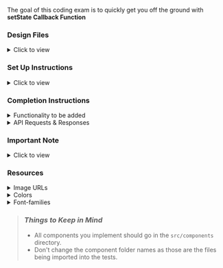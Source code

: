 The goal of this coding exam is to quickly get you off the ground with **setState Callback Function**


### Design Files

<details>

<summary>Click to view</summary>

- [Medium (Size >= 768px), Large (Size >= 992px) and Extra Large (Size >= 1200px) - Success](https://assets.ccbp.in/frontend/content/react-js/projects-showcase-success-lg-output.png)
- [Medium (Size >= 768px), Large (Size >= 992px) and Extra Large (Size >= 1200px) - Failure](https://assets.ccbp.in/frontend/content/react-js/projects-showcase-failure-lg-output.png)

</details>

### Set Up Instructions

<details>

<summary>Click to view</summary>

- Download dependencies by running `npm install`
- Start up the app using `npm start`

</details>

### Completion Instructions

<details>

<summary>Functionality to be added</summary>

<br/>

The app must have the following functionalities

- When the app is opened initially,

  - An HTTP GET request should be made to **projectsApiUrl** with query parameter as `category` and its initial value as `ALL`
  - The **_loader_** should be displayed while fetching the data
  - After the data is fetched successfully, display the projects list received in the API response

- When a category option is selected,

  - An HTTP GET request should be made to the **projectsApiUrl** with the query parameter as `category` and its value as the `id` of the active category option
  - The **_loader_** should be displayed while fetching the data
  - After the data is fetched successfully, display the projects list received in the API response

- The `App` component is provided with `categoriesList`. It consists of a list of category objects with the following properties in each category object

  |     Key     | Data Type |
  | :---------: | :-------: |
  |     id      |  String   |
  | displayText |  String   |

</details>

<details>

<summary>API Requests & Responses</summary>

<br/>

**projectsApiUrl**

#### API: `https://apis.ccbp.in/ps/projects`

#### Example: `https://apis.ccbp.in/ps/projects?category=ALL`

#### Method: `GET`

#### Description:

Returns a response containing the list of all projects

#### Response:

```json
{
  "projects": [
      {
        "id": "f680c5fb-a4d0-4f43-b356-785d920208df",
        "name": "Music Page",
        "image_url": "https://assets.ccbp.in/frontend/react-js/projects-showcase/music-page-img.png"
      },
       ...
  ],
  "total": 34
}
```

</details>

### Important Note

<details>

<summary>Click to view</summary>

<br/>

**The following instructions are required for the tests to pass**

- Each category option in the HTML `select` element should have the value attribute as the value of key `id` and text content as the value of the key `displayText` from the `categoriesList` provided
- Wrap the `Loader` component with an HTML container element and add the `data-testid` attribute value as **loader** to it
- The project image in each project item should have the alt as the value of the key `name` from each project object in the projects API response

</details>

### Resources

<details>

<summary>Image URLs</summary>

- https://assets.ccbp.in/frontend/react-js/projects-showcase/website-logo-img.png alt should be **website logo**
- https://assets.ccbp.in/frontend/react-js/projects-showcase/failure-img.png alt should be **failure view**

</details>

<details>

<summary>Colors</summary>

<br/>

<div style="background-color:#f1f5f9; width: 150px; padding: 10px; color: black">Hex: #f1f5f9</div>
<div style="background-color:#cbd5e1; width: 150px; padding: 10px; color: black">Hex: #cbd5e1</div>
<div style="background-color:#475569; width: 150px; padding: 10px; color: white">Hex: #475569</div>
<div style="background-color:#ffffff; width: 150px; padding: 10px; color: black">Hex: #ffffff</div>
<div style="background-color:#328af2; width: 150px; padding: 10px; color: white">Hex: #328af2</div>
<div style="background-color:#e2e8f0; width: 150px; padding: 10px; color: black">Hex: #e2e8f0</div>
<div style="background-color:#e6e9ec; width: 150px; padding: 10px; color: black">Hex: #e6e9ec</div>

</details>

<details>

<summary>Font-families</summary>

- Roboto

</details>

> ### _Things to Keep in Mind_
>
> - All components you implement should go in the `src/components` directory.
> - Don't change the component folder names as those are the files being imported into the tests.
